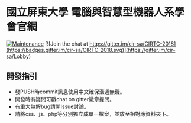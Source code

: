 # 國立屏東大學 電腦與智慧型機器人系學會官網
[![Maintenance](https://img.shields.io/badge/Maintained%3F-yes-green.svg)](https://github.com/cir-sa/cir-sa.github.io/graphs/commit-activity) 
[![Join the chat at https://gitter.im/cir-sa/CIRTC-2018](https://badges.gitter.im/cir-sa/CIRTC-2018.svg)](https://gitter.im/cir-sa/Lobby)

## 開發指引
* 發PUSH時commit訊息使用中文確保溝通無礙。
* 開發時有疑問可戳chat on gitter徽章提問。
* 有重大無解bug請開Issue討論。
* 請將css、js、php等分別獨立成單一檔案，並放至相對應資料夾下。

